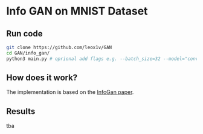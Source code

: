 # Info GAN on MNIST Dataset
## Run code
``` bash
git clone https://github.com/leox1v/GAN
cd GAN/info_gan/
python3 main.py # oprional add flags e.g. --batch_size=32 --model="conv"
```
## How does it work?
The implementation is based on the [InfoGan paper](https://arxiv.org/abs/1606.03657).

## Results

tba
